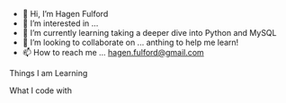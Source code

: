 - 👋 Hi, I’m Hagen Fulford 
- 👀 I’m interested in ...
- 🌱 I’m currently learning taking a deeper dive into Python and MySQL
- 💞️ I’m looking to collaborate on ... anthing to help me learn!
- 📫 How to reach me ... hagen.fulford@gmail.com

<!---
spacemanhful0108/spacemanhful0108 is a ✨ special ✨ repository because its `README.md` (this file) appears on your GitHub profile.
You can click the Preview link to take a look at your changes.
--->


Things I am Learning 


What I code with 
